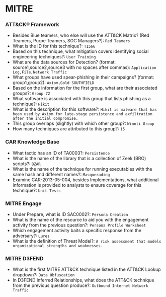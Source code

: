 # MITRE

### ATT&CK® Framework

- Besides Blue teamers, who else will use the ATT&CK Matrix? (Red Teamers, Purpe Teamers, SOC Managers?): `Red Teamers` <br />
- What is the ID for this technique?: `T1566` <br />
- Based on this technique, what mitigation covers identifying social engineering techniques?: `User Training` <br />
- What are the data sources for Detection? (format: source1,source2,source3 with no spaces after commas): `Application Log,File,Network Traffic` <br />
- What groups have used spear-phishing in their campaigns? (format: group1,group2): `Axiom,Gold SOUTHFIELD` <br />
- Based on the information for the first group, what are their associated groups?: `Group 72` <br />
- What software is associated with this group that lists phishing as a technique?: `Hikit` <br />
- What is the description for this software?: `Hikit is malware that has been used by Axiom for late-stage persistence and exfiltration after the initial compromise.` <br />
- This group overlaps (slightly) with which other group?: `Winnti Group` <br />
- How many techniques are attributed to this group?: `15` <br />

### CAR Knowledge Base
- What tactic has an ID of TA0003?: `Persistence` <br />
- What is the name of the library that is a collection of Zeek (BRO) scripts?: `BZAR` <br />
- What is the name of the technique for running executables with the same hash and different names?: `Masquerading` <br />
- Examine CAR-2013-05-004, besides Implementations, what additional information is provided to analysts to ensure coverage for this technique?: `Unit Tests` <br />

### MITRE Engage
- Under Prepare, what is ID SAC0002?: `Persona Creation` <br />
- What is the name of the resource to aid you with the engagement activity from the previous question?: `Persona Profile Worksheet` <br />
- Which engagement activity baits a specific response from the adversary?: `Lures` <br />
- What is the definition of Threat Model?: `A risk assessment that models organizational strengths and weaknesses.` <br />

### MITRE D3FEND
- What is the first MITRE ATT&CK technique listed in the ATT&CK Lookup dropdown?: `Data Obfuscation` <br />
- In D3FEND Inferred Relationships, what does the ATT&CK technique from the previous question produce?: `Outbound Internet Network Traffic` <br />


 
